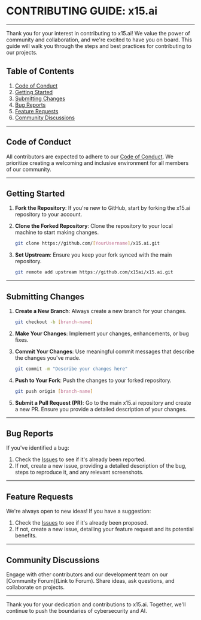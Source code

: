 # CONTRIBUTING GUIDE: x15.ai

---

Thank you for your interest in contributing to x15.ai! We value the power of community and collaboration, and we're excited to have you on board. This guide will walk you through the steps and best practices for contributing to our projects.

## **Table of Contents**

1. [Code of Conduct](#code-of-conduct)
2. [Getting Started](#getting-started)
3. [Submitting Changes](#submitting-changes)
4. [Bug Reports](#bug-reports)
5. [Feature Requests](#feature-requests)
6. [Community Discussions](#community-discussions)

---

## **Code of Conduct** <a name="code-of-conduct"></a>

All contributors are expected to adhere to our [Code of Conduct](CODE_OF_CONDUCT.md). We prioritize creating a welcoming and inclusive environment for all members of our community.

---

## **Getting Started** <a name="getting-started"></a>

1. **Fork the Repository**: If you're new to GitHub, start by forking the x15.ai repository to your account.

2. **Clone the Forked Repository**: Clone the repository to your local machine to start making changes.

   ```bash
   git clone https://github.com/[YourUsername]/x15.ai.git
   ```

3. **Set Upstream**: Ensure you keep your fork synced with the main repository.

   ```bash
   git remote add upstream https://github.com/x15ai/x15.ai.git
   ```

---

## **Submitting Changes** <a name="submitting-changes"></a>

1. **Create a New Branch**: Always create a new branch for your changes.

   ```bash
   git checkout -b [branch-name]
   ```

2. **Make Your Changes**: Implement your changes, enhancements, or bug fixes.

3. **Commit Your Changes**: Use meaningful commit messages that describe the changes you've made.

   ```bash
   git commit -m "Describe your changes here"
   ```

4. **Push to Your Fork**: Push the changes to your forked repository.

   ```bash
   git push origin [branch-name]
   ```

5. **Submit a Pull Request (PR)**: Go to the main x15.ai repository and create a new PR. Ensure you provide a detailed description of your changes.

---

## **Bug Reports** <a name="bug-reports"></a>

If you've identified a bug:

1. Check the [Issues](https://github.com/x15ai/x15.ai/issues) to see if it's already been reported.
2. If not, create a new issue, providing a detailed description of the bug, steps to reproduce it, and any relevant screenshots.

---

## **Feature Requests** <a name="feature-requests"></a>

We're always open to new ideas! If you have a suggestion:

1. Check the [Issues](https://github.com/x15ai/x15.ai/issues) to see if it's already been proposed.
2. If not, create a new issue, detailing your feature request and its potential benefits.

---

## **Community Discussions** <a name="community-discussions"></a>

Engage with other contributors and our development team on our [Community Forum](Link to Forum). Share ideas, ask questions, and collaborate on projects.

---

Thank you for your dedication and contributions to x15.ai. Together, we'll continue to push the boundaries of cybersecurity and AI.
